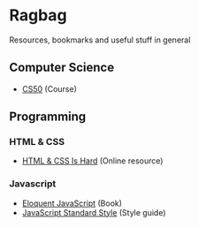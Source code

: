 # Ragbag
Resources, bookmarks and useful stuff in general
## Computer Science
* [CS50](https://www.edx.org/course/introduction-computer-science-harvardx-cs50x) (Course)

## Programming

### HTML & CSS
* [HTML & CSS Is Hard](https://internetingishard.com/html-and-css/) (Online resource)

### Javascript
* [Eloquent JavaScript](http://eloquentjavascript.net/) (Book)
* [JavaScript Standard Style](http://standardjs.com/) (Style guide)
